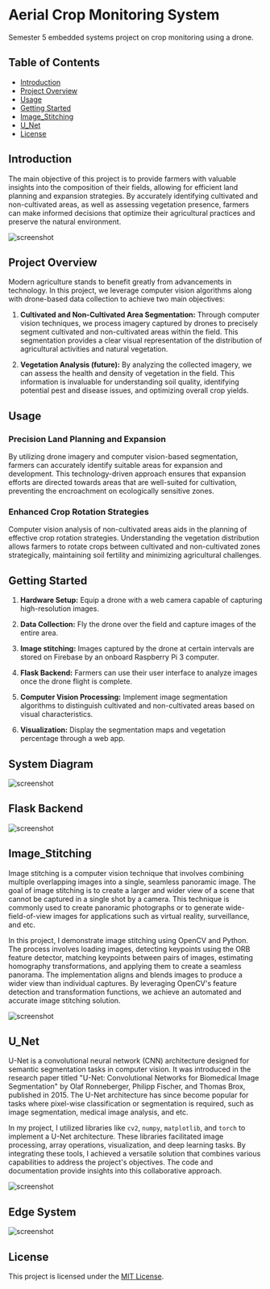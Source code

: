 # Aerial Crop Monitoring System

Semester 5 embedded systems project on crop monitoring using a drone.

## Table of Contents
- [Introduction](#introduction)
- [Project Overview](#Project_Overview)
- [Usage](#usage)
- [Getting Started](#Getting_Started)
- [Image_Stitching](#Image_Stitching)
- [U_Net](#U_Net)
- [License](#license)

## Introduction
The main objective of this project is to provide farmers with valuable insights into the composition of their fields, allowing for efficient land planning and expansion strategies. By accurately identifying cultivated and non-cultivated areas, as well as assessing vegetation presence, farmers can make informed decisions that optimize their agricultural practices and preserve the natural environment.

![screenshot](screenshots/drone.jpg)
## Project Overview
Modern agriculture stands to benefit greatly from advancements in technology. In this project, we leverage computer vision algorithms along with drone-based data collection to achieve two main objectives:

1. **Cultivated and Non-Cultivated Area Segmentation:** Through computer vision techniques, we process imagery captured by drones to precisely segment cultivated and non-cultivated areas within the field. This segmentation provides a clear visual representation of the distribution of agricultural activities and natural vegetation.

2. **Vegetation Analysis (future):** By analyzing the collected imagery, we can assess the health and density of vegetation in the field. This information is invaluable for understanding soil quality, identifying potential pest and disease issues, and optimizing overall crop yields.

## Usage

### Precision Land Planning and Expansion

By utilizing drone imagery and computer vision-based segmentation, farmers can accurately identify suitable areas for expansion and development. This technology-driven approach ensures that expansion efforts are directed towards areas that are well-suited for cultivation, preventing the encroachment on ecologically sensitive zones.

### Enhanced Crop Rotation Strategies

Computer vision analysis of non-cultivated areas aids in the planning of effective crop rotation strategies. Understanding the vegetation distribution allows farmers to rotate crops between cultivated and non-cultivated zones strategically, maintaining soil fertility and minimizing agricultural challenges.


## Getting Started

1. **Hardware Setup:** Equip a drone with a web camera capable of capturing high-resolution images.

2. **Data Collection:** Fly the drone over the field and capture images of the entire area.

3. **Image stitching:** Images captured by the drone at certain intervals are stored on Firebase by an onboard Raspberry Pi 3 computer.
   
4. **Flask Backend:** Farmers can use their user interface to analyze images once the drone flight is complete.
   
5. **Computer Vision Processing:** Implement image segmentation algorithms to distinguish cultivated and non-cultivated areas based on visual characteristics.
   
6. **Visualization:** Display the segmentation maps and vegetation percentage through a web app.

## System Diagram

![screenshot](screenshots/system.png)

## Flask Backend

![screenshot](screenshots/backendd.png)

## Image_Stitching
Image stitching is a computer vision technique that involves combining multiple overlapping images into a single, seamless panoramic image. The goal of image stitching is to create a larger and wider view of a scene that cannot be captured in a single shot by a camera. This technique is commonly used to create panoramic photographs or to generate wide-field-of-view images for applications such as virtual reality, surveillance, and etc.

In this project, I demonstrate image stitching using OpenCV and Python. The process involves loading images, detecting keypoints using the ORB feature detector, matching keypoints between pairs of images, estimating homography transformations, and applying them to create a seamless panorama. The implementation aligns and blends images to produce a wider view than individual captures. By leveraging OpenCV's feature detection and transformation functions, we achieve an automated and accurate image stitching solution.

![screenshot](screenshots/photo_stitching.jpg)

## U_Net
U-Net is a convolutional neural network (CNN) architecture designed for semantic segmentation tasks in computer vision. It was introduced in the research paper titled "U-Net: Convolutional Networks for Biomedical Image Segmentation" by Olaf Ronneberger, Philipp Fischer, and Thomas Brox, published in 2015. The U-Net architecture has since become popular for tasks where pixel-wise classification or segmentation is required, such as image segmentation, medical image analysis, and etc. 

In my project, I utilized libraries like `cv2`, `numpy`, `matplotlib`, and `torch` to implement a U-Net architecture. These libraries facilitated image processing, array operations, visualization, and deep learning tasks. By integrating these tools, I achieved a versatile solution that combines various capabilities to address the project's objectives. The code and documentation provide insights into this collaborative approach.

![screenshot](screenshots/unet.png)

## Edge System

![screenshot](screenshots/Rpi.png)

## License
This project is licensed under the [MIT License](LICENSE).
